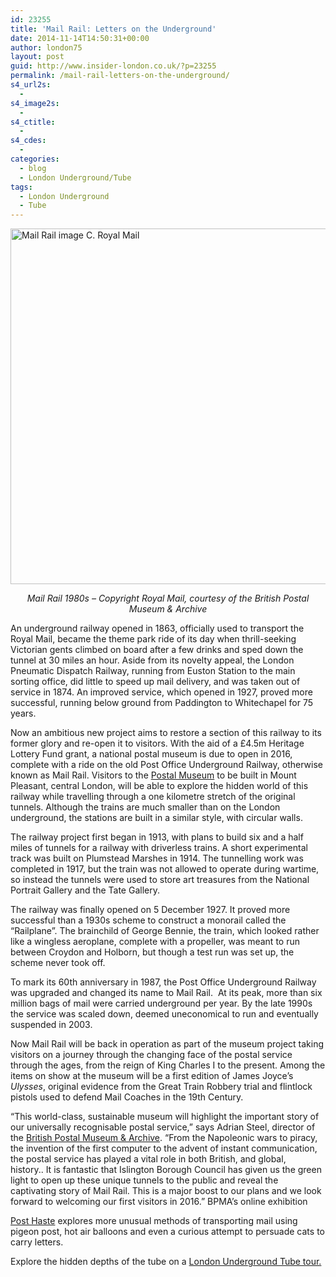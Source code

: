 ```yaml
---
id: 23255
title: 'Mail Rail: Letters on the Underground'
date: 2014-11-14T14:50:31+00:00
author: london75
layout: post
guid: http://www.insider-london.co.uk/?p=23255
permalink: /mail-rail-letters-on-the-underground/
s4_url2s:
  - 
s4_image2s:
  - 
s4_ctitle:
  - 
s4_cdes:
  - 
categories:
  - blog
  - London Underground/Tube
tags:
  - London Underground
  - Tube
---
```

[<img class="aligncenter wp-image-23257 size-full" src="http://www.insider-london.co.uk/wp-content/uploads/2014/11/Mail-Rail-1980s_mini.jpg" alt="Mail Rail image C. Royal Mail" width="586" height="569" />](http://www.insider-london.co.uk/wp-content/uploads/2014/11/Mail-Rail-1980s_mini.jpg)

<p style="text-align: center;">
  <em>Mail Rail 1980s &#8211; Copyright Royal Mail, courtesy of the British Postal Museum & Archive</em>
</p>

An underground railway opened in 1863, officially used to transport the Royal Mail, became the theme park ride of its day when thrill-seeking Victorian gents climbed on board after a few drinks and sped down the tunnel at 30 miles an hour. Aside from its novelty appeal, the London Pneumatic Dispatch Railway, running from Euston Station to the main sorting office, did little to speed up mail delivery, and was taken out of service in 1874. An improved service, which opened in 1927, proved more successful, running below ground from Paddington to Whitechapel for 75 years.

Now an ambitious new project aims to restore a section of this railway to its former glory and re-open it to visitors. With the aid of a £4.5m Heritage Lottery Fund grant, a national postal museum is due to open in 2016, complete with a ride on the old Post Office Underground Railway, otherwise known as Mail Rail. Visitors to the [Postal Museum](http://postalmuseum.org/ "Postal Museum") to be built in Mount Pleasant, central London, will be able to explore the hidden world of this railway while travelling through a one kilometre stretch of the original tunnels. Although the trains are much smaller than on the London underground, the stations are built in a similar style, with circular walls.

The railway project first began in 1913, with plans to build six and a half miles of tunnels for a railway with driverless trains. A short experimental track was built on Plumstead Marshes in 1914. The tunnelling work was completed in 1917, but the train was not allowed to operate during wartime, so instead the tunnels were used to store art treasures from the National Portrait Gallery and the Tate Gallery.

The railway was finally opened on 5 December 1927. It proved more successful than a 1930s scheme to construct a monorail called the &#8220;Railplane&#8221;. The brainchild of George Bennie, the train, which looked rather like a wingless aeroplane, complete with a propeller, was meant to run between Croydon and Holborn, but though a test run was set up, the scheme never took off.

To mark its 60th anniversary in 1987, the Post Office Underground Railway was upgraded and changed its name to Mail Rail.  At its peak, more than six million bags of mail were carried underground per year. By the late 1990s the service was scaled down, deemed uneconomical to run and eventually suspended in 2003.

Now Mail Rail will be back in operation as part of the museum project taking visitors on a journey through the changing face of the postal service through the ages, from the reign of King Charles I to the present. Among the items on show at the museum will be a first edition of James Joyce’s _Ulysses_, original evidence from the Great Train Robbery trial and flintlock pistols used to defend Mail Coaches in the 19th Century.

“This world-class, sustainable museum will highlight the important story of our universally recognisable postal service,” says Adrian Steel, director of the [British Postal Museum & Archive](http://postalheritage.org.uk/ "British Postal Museum & Archive"). “From the Napoleonic wars to piracy, the invention of the first computer to the advent of instant communication, the postal service has played a vital role in both British, and global, history.. It is fantastic that Islington Borough Council has given us the green light to open up these unique tunnels to the public and reveal the captivating story of Mail Rail. This is a major boost to our plans and we look forward to welcoming our first visitors in 2016.” BPMA&#8217;s online exhibition

[Post Haste](https://www.google.com/culturalinstitute/exhibit/post-haste/QQaW4lhR "Post Haste ") explores more unusual methods of transporting mail using pigeon post, hot air balloons and even a curious attempt to persuade cats to carry letters.

Explore the hidden depths of the tube on a [London Underground Tube tour.](%20www.insider-london.co.uk/london-underground-tube-tours "London Underground Tube Tour")